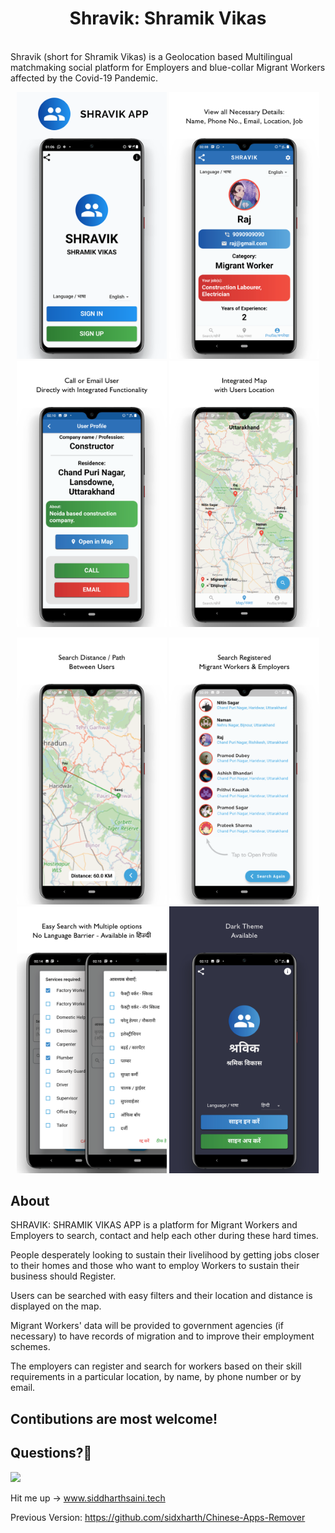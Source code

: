 <h1 align="center"> Shravik: Shramik Vikas </h1> <br>
Shravik (short for Shramik Vikas) is a Geolocation based Multilingual matchmaking social platform for Employers and blue-collar Migrant Workers affected by the Covid-19 Pandemic.
<p><height="50"></p>
<p align="center">
  <a>
    <img alt="Shravik-ShramikVikas" title="Shravik-ShramikVikas" src="https://raw.githubusercontent.com/siddharthsaini/Shravik-ShramikVikas/master/Images/1.png" width="240">
  </a>
  <a>
    <img alt="Shravik-ShramikVikas" title="Shravik-ShramikVikas" src="https://raw.githubusercontent.com/siddharthsaini/Shravik-ShramikVikas/master/Images/2.png" width="240">
  </a>
  <a>
    <img alt="Shravik-ShramikVikas" title="Shravik-ShramikVikas" src="https://raw.githubusercontent.com/siddharthsaini/Shravik-ShramikVikas/master/Images/3.png" width="240">
  </a>
  <a>
    <img alt="Shravik-ShramikVikas" title="Shravik-ShramikVikas" src="https://raw.githubusercontent.com/siddharthsaini/Shravik-ShramikVikas/master/Images/4.png" width="240">
  </a>
</p>
<p align="center">
  <a>
    <img alt="Shravik-ShramikVikas" title="Shravik-ShramikVikas" src="https://raw.githubusercontent.com/siddharthsaini/Shravik-ShramikVikas/master/Images/5.png" width="240">
  </a>
  <a>
    <img alt="Shravik-ShramikVikas" title="Shravik-ShramikVikas" src="https://raw.githubusercontent.com/siddharthsaini/Shravik-ShramikVikas/master/Images/6.png" width="240">
  </a>
  <a>
    <img alt="Shravik-ShramikVikas" title="Shravik-ShramikVikas" src="https://raw.githubusercontent.com/siddharthsaini/Shravik-ShramikVikas/master/Images/7.png" width="240">
  </a>
  <a>
    <img alt="Shravik-ShramikVikas" title="Shravik-ShramikVikas" src="https://raw.githubusercontent.com/siddharthsaini/Shravik-ShramikVikas/master/Images/8.png" width="240">
  </a>
</p>

## About
SHRAVIK: SHRAMIK VIKAS APP is a platform for Migrant Workers and Employers to search, contact and help each other during these hard times. 

People desperately looking to sustain their livelihood by getting jobs closer to their homes and those who want to employ Workers to sustain their business should Register.

Users can be searched with easy filters and their location and distance is displayed on the map.

Migrant Workers' data will be provided to government agencies (if necessary) to have records of migration and to improve their employment schemes.

The employers can register and search for workers based on their skill requirements in a particular location, by name, by phone number or by email.

## Contibutions are most welcome!

## Questions?🤔
<a href="https://www.linkedin.com/in/sidxharth"><img src="https://user-images.githubusercontent.com/35039342/55471530-94b34280-5627-11e9-8c0e-6fe86a8406d6.png" width="60"></a>

Hit me up -> www.siddharthsaini.tech

Previous Version: https://github.com/sidxharth/Chinese-Apps-Remover
